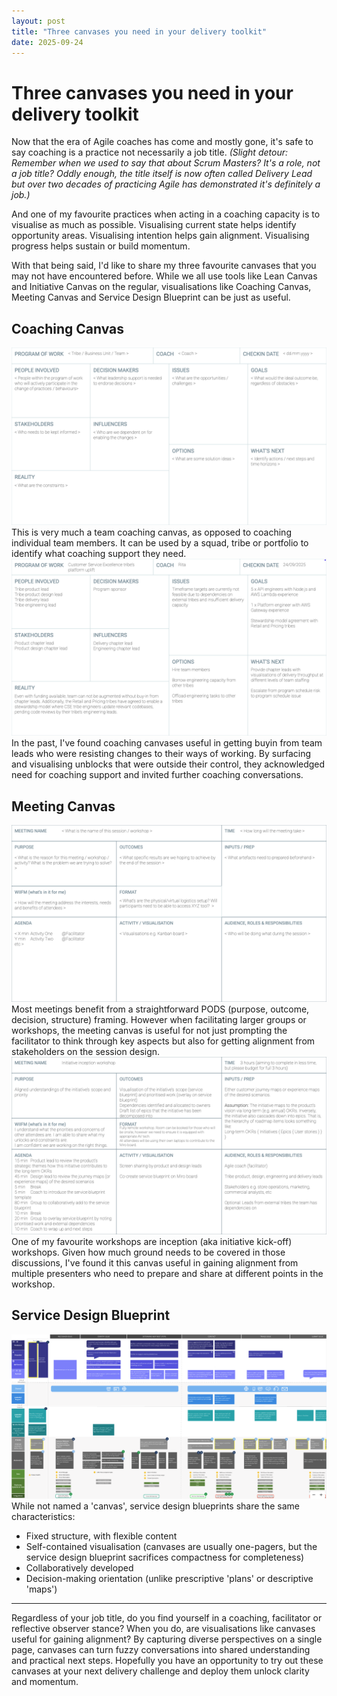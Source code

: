 ```yaml
---
layout: post
title: "Three canvases you need in your delivery toolkit"
date: 2025-09-24
---
```


# Three canvases you need in your delivery toolkit

Now that the era of Agile coaches has come and mostly gone, it's safe to say coaching is a practice not necessarily a job title. *(Slight detour: Remember when we used to say that about Scrum Masters? It's a role, not a job title? Oddly enough, the title itself is now often called Delivery Lead but over two decades of practicing Agile has demonstrated it's definitely a job.)*

And one of my favourite practices when acting in a coaching capacity is to visualise as much as possible. Visualising current state helps identify opportunity areas. Visualising intention helps gain alignment. Visualising progress helps sustain or build momentum.

With that being said, I'd like to share my three favourite canvases that you may not have encountered before. While we all use tools like Lean Canvas and Initiative Canvas on the regular, visualisations like Coaching Canvas, Meeting Canvas and Service Design Blueprint can be just as useful.

## Coaching Canvas
![Coaching canvas](/assets/images/2025-09-24-coaching-canvas-blank.png)
This is very much a team coaching canvas, as opposed to coaching individual team members. It can be used by a squad, tribe or portfolio to identify what coaching support they need. 
![Coaching canvas example](/assets/images/2025-09-24-coaching-canvas-example.png)
In the past, I've found coaching canvases useful in getting buyin from team leads who were resisting changes to their ways of working. By surfacing and visualising unblocks that were outside their control, they acknowledged need for coaching support and invited further coaching conversations.

## Meeting Canvas
![Meeting canvas](/assets/images/2025-09-24-meeting-canvas-blank.png)
Most meetings benefit from a straightforward PODS (purpose, outcome, decision, structure) framing. However when facilitating larger groups or workshops, the meeting canvas is useful for not just prompting the facilitator to think through key aspects but also for getting alignment from stakeholders on the session design.
![Meeting canvas example](/assets/images/2025-09-24-meeting-canvas-example.png)
One of my favourite workshops are inception (aka initiative kick-off) workshops. Given how much ground needs to be covered in those discussions, I've found it this canvas useful in gaining alignment from multiple presenters who need to prepare and share at different points in the workshop.

## Service Design Blueprint
![Service Design Blueprint](/assets/images/2025-09-24-service-design-blueprint.png)
While not named a 'canvas', service design blueprints share the same characteristics:

* Fixed structure, with flexible content
* Self-contained visualisation (canvases are usually one-pagers, but the service design blueprint sacrifices compactness for completeness)
* Collaboratively developed
* Decision-making orientation (unlike prescriptive 'plans' or descriptive 'maps')

---

Regardless of your job title, do you find yourself in a coaching, facilitator or reflective observer stance? When you do, are visualisations like canvases useful for gaining alignment? By capturing diverse perspectives on a single page, canvases can turn fuzzy conversations into shared understanding and practical next steps. Hopefully you have an opportunity to try out these canvases at your next delivery challenge and deploy them unlock clarity and momentum.
